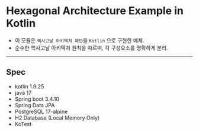 # Hexagonal Architecture Example in Kotlin

- 이 모듈은 `헥사고날 아키텍처 패턴`을 `Kotlin` 으로 구현한 예제.
- 순수한 헥사고날 아키텍처 원칙을 따르며, 각 구성요소를 명확하게 분리. 

---

## Spec 
- kotlin 1.9.25
- java 17 
- Spring boot 3.4.10
- Spring Data JPA
- PostgreSQL 17-alpine
- H2 Database (Local Memory Only)
- KoTest
